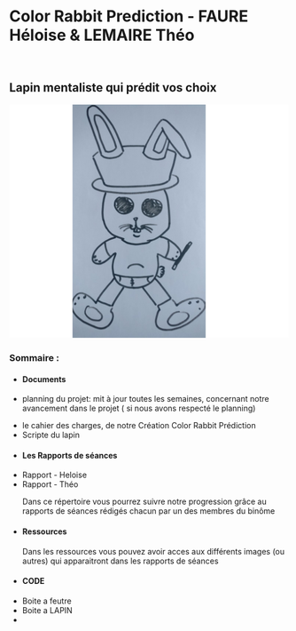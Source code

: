 # Color Rabbit Prediction - FAURE Héloise & LEMAIRE Théo
<br/>
  <h2>Lapin mentaliste qui prédit vos choix</h2>

  <img src=Ressources/20-3.jpg>



<h3> Sommaire : </h3>
<ul>
  <li><h4> Documents </h4>
    <li><p>planning du projet: mit à jour toutes les semaines, concernant notre avancement dans le projet ( si nous avons respecté le planning)<p></li>
    <li>le cahier des charges, de notre Création Color Rabbit Prédiction</li>
  <li> Scripte du lapin</li></li>
  
  <li><h4> Les Rapports de séances</h4>
    <li>Rapport - Heloise</li>
    <li>Rapport - Théo </li>
    <p> Dans ce répertoire vous pourrez suivre notre progression grâce au rapports de séances rédigés chacun par un des membres du binôme</p></li>
  
  <li><h4> Ressources </h4></li>
    <p> Dans les ressources vous pouvez avoir acces aux différents images (ou autres) qui apparaitront dans les rapports de séances </p>
    
  <li><h4> CODE </h4>
  <li> Boite a feutre </li>
  <li> Boite a LAPIN <li>
  </li>
  

